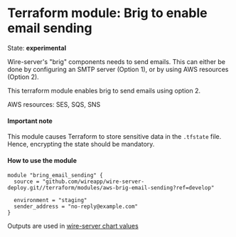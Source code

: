 Terraform module: Brig to enable email sending
==============================================

State: __experimental__

Wire-server's "brig" components needs to send emails. This can either be done by configuring an
SMTP server (Option 1), or by using AWS resources (Option 2).

This terraform module enables brig to send emails using option 2.

AWS resources: SES, SQS, SNS


#### Important note

This module causes Terraform to store sensitive data in the `.tfstate` file. Hence, encrypting the state should be
mandatory.


#### How to use the module

```hcl
module "bring_email_sending" {
  source = "github.com/wireapp/wire-server-deploy.git//terraform/modules/aws-brig-email-sending?ref=develop"
  
  environment = "staging"
  sender_address = "no-reply@example.com"
}
```

Outputs are used in [wire-server chart values](https://github.com/wireapp/wire-server-deploy/blob/a55d17afa5ac2f40bd50c5d0b907f60ac028377a/values/wire-server/prod-values.example.yaml#L27)
